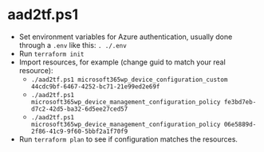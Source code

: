 # aad2tf.ps1

- Set environment variables for Azure authentication, usually done through a `.env` like this: `. ./.env`
- Run `terraform init`
- Import resources, for example (change guid to match your real resource):
  - `./aad2tf.ps1 microsoft365wp_device_configuration_custom 44cdc9bf-6467-4252-bc71-21e99ed2e69f`
  - `./aad2tf.ps1 microsoft365wp_device_management_configuration_policy fe3bd7eb-d7c2-42d5-ba32-6d5ee27ced57`
  - `./aad2tf.ps1 microsoft365wp_device_management_configuration_policy 06e5889d-2f86-41c9-9f60-5bbf2a1f70f9`
- Run `terraform plan` to see if configuration matches the resources.
